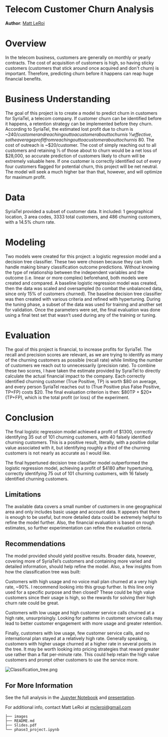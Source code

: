 # Telecom Customer Churn Analysis

**Author**: [Matt LeRoi](mailto:mcleroi@gmail.com) 

# Overview

In the telecom business, customers are generally on monthly or yearly contracts. The cost of acquisition of customers is high, so having sticky customers (customers that stick around once acquired and don't churn) is important. Therefore, predicting churn before it happens can reap huge financial benefits.

# Business Understanding

The goal of this project is to create a model to predict churn in customers for SyriaTel, a telecom company. If customer churn can be identified before it happens, a retention strategy can be implemented before they churn. According to SyriaTel, the estimated lost profit due to churn is ~$240/customer and reaching out to a customer about to churn is ~⅓ effective, so the average profit from reaching out to a customer about to churn is ~$80. The cost of outreach is ~$20/customer. The cost of simply reaching out to all customers and retaining ⅓ of those about to churn would be a net loss of $28,000, so accurate prediction of customers likely to churn will be extremely valuable here. If one customer is correctly identified out of every four customers flagged for potential churn, this project will be net neutral. The model will seek a much higher bar than that, however, and will optimize for maximum profit.

# Data
SyriaTel provided a subset of customer data. It included: 1 geographical location, 3 area codes, 3333 total customers, and 486 churning customers, with a 14.5% churn rate.

# Modeling

Two models were created for this project: a logistic regression model and a decision tree classifier. These two were chosen because they can both handle making binary classification outcome predictions. Without knowing the type of relationship between the independent variables and the outcome (i.e. linear or more complex) beforehand, both models were created and compared. A baseline logistic regression model was created, then the data was scaled and oversampled (to combat the unbalanced data, since only 15% of customers churned). The baseline decision tree classifier was then created with various criteria and refined with hypertuning. During the tuning phase, a subset of the data was used for training and another set for validation. Once the parameters were set, the final evaluation was done using a final test set that wasn’t used during any of the training or tuning.

# Evaluation

The goal of this project is financial, to increase profits for SyriaTel. The recall and precision scores are relevant, as we are trying to identify as many of the churning customers as possible (recall rate) while limiting the number of customers we reach out to unnecessarily (precision rate). To combine these two scores, I have taken the estimate provided by SyraiTel to directly calculate the actual financial impact to the company. Each correctly identified churning customer (True Positive, TP) is worth $80 on average, and every person SyriaTel reaches out to (True Positive plus False Positive, TP+FP) costs $20. The final evaluation criterion is then: $80TP + $20*(TP+FP), which is the total profit (or loss) of the experiment.


# Conclusion

The final logistic regression model achieved a profit of $1300, correctly identifying 35 out of 101 churning customers, with 40 falsely identified churning customers. This is a positive result, literally, with a positive dollar value associated with it, but identifying roughly a third of the churning customers is not nearly as accurate as I would like.

The final hypertuned decision tree classifier model outperformed the logistic regression model, achieving a profit of $4180 after hypertuning, correctly identifying 75 out of 101 churning customers, with 16 falsely identified churning customers. 

## Limitations

The available data covers a small number of customers in one geographical area and only includes basic usage and account data. It appears that there is enough to be useful, but more detailed data could be extremely helpful to refine the model further. Also, the financial evaluation is based on rough estimates, so further experimentation can refine the evaluation criteria.

## Recommendations

The model provided should yield positive results. Broader data, however, covering more of SyriaTel’s customers and containing more varied and detailed information, should help refine the model. Also, a few insights from how the classification tree was built:

Customers with high usage and no voice mail plan churned at a very high rate, ~90%. I recommend looking into this group further. Is this line only used for a specific purpose and then closed? These could be high value customers since their usage is high, so the rewards for solving their high churn rate could be great.

Customers with low usage and high customer service calls churned at a high rate, unsurprisingly. Looking for patterns in customer service calls may lead to better customer engagement with more usage and greater retention.

Finally, customers with low usage, few customer service calls, and no international plan stayed at a relatively high rate. Generally speaking, customers with higher usage churned at a higher rate in several points in the tree. It may be worth looking into pricing strategies that reward greater use rather than a flat per-minute rate. This could help retain the high value customers and prompt other customers to use the service more.

![Classification_tree.png](./images/Classification_tree.png)

## For More Information

See the full analysis in the [Jupyter Notebook](./phase3_project.ipynb) and [presentation](./Slides.pdf).

For additional info, contact Matt LeRoi at [mcleroi@gmail.com](mailto:mcleroi@gmail.com)

```
├── images
├── README.md
├── Slides.pdf
└── phase3_project.ipynb
``` 
